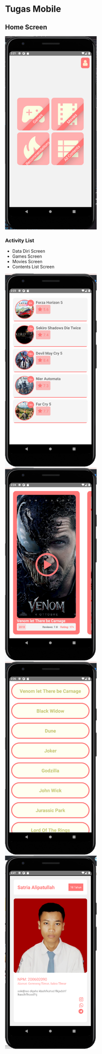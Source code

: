 <meta charset="UTF-8">
<div>
  <div>
    <h1>Tugas Mobile</h1>
  </div>
  <div>    
  <h2>Home Screen</h2>
  <img src="HomeScreen.png" alt="Girl in a jacket" width="300">
  </div>
<h3>Activity List</h3>
<ul>
  <li>Data Diri Screen</li>
  <li>Games Screen</li>
  <li>Movies Screen</li>
  <li>Contents List Screen</li>
  </ul>
  <div>
  <img src="GamesScreen.png" alt="Girl in a jacket" width="300">
  <img src="MoviesScreen.png" alt="Girl in a jacket" width="300">
  <img src="ContentsList.png" alt="Girl in a jacket" width="300">
  <img src="DataDiri.png" alt="Girl in a jacket" width="300">
</div>

